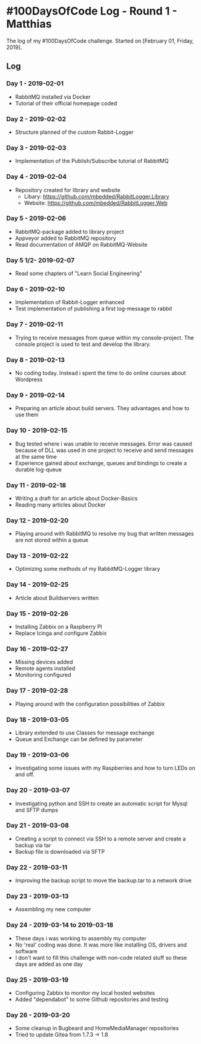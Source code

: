 # #100DaysOfCode Log - Round 1 - Matthias

The log of my #100DaysOfCode challenge. Started on [February 01, Friday, 2019].

## Log

### Day  1 - 2019-02-01

- RabbitMQ installed via Docker
- Tutorial of their official homepage coded

### Day 2 - 2019-02-02

- Structure planned of the custom Rabbit-Logger

### Day 3 - 2019-02-03

- Implementation of the Publish/Subscribe tutorial of RabbitMQ

### Day 4 - 2019-02-04

- Repository created for library and website
  - Libary: https://github.com/mbedded/RabbitLogger.Library
  - Website: https://github.com/mbedded/RabbitLogger.Web

### Day 5 - 2019-02-06

- RabbitMQ-package added to library project
- Appveyor added to RabbitMQ repository
- Read documentation of AMQP on RabbitMQ-Website

### Day 5 1/2- 2019-02-07

- Read some chapters of "Learn Social Engineering"

### Day 6 - 2019-02-10

- Implementation of Rabbit-Logger enhanced
- Test implementation of publishing a first log-message to rabbit
 
### Day 7 - 2019-02-11

- Trying to receive messages from queue within my console-project.
The console project is used to test and develop the library.

### Day 8 - 2019-02-13

- No coding today. Instead i spent the time to do online courses about Wordpress

### Day 9 - 2019-02-14

- Preparing an article about build servers. They advantages and how to use them

### Day 10 - 2019-02-15

- Bug tested where i was unable to receive messages. Error was caused because of DLL was used in one project to receive and send messages at the same time
- Experience gained about exchange, queues and bindings to create a durable log-queue

### Day 11 - 2019-02-18

- Writing a draft for an article about Docker-Basics
- Reading many articles about Docker

### Day 12 - 2019-02-20

- Playing around with RabbitMQ to resolve my bug that written messages are not stored within a queue

### Day 13 - 2019-02-22

- Optimizing some methods of my RabbitMQ-Logger library

### Day 14 - 2019-02-25

- Article about Buildservers written

### Day 15 - 2019-02-26

- Installing Zabbix on a Raspberry PI
- Replace Icinga and configure Zabbix

### Day 16 - 2019-02-27

- Missing devices added
- Remote agents installed
- Monitoring configured

### Day 17 - 2019-02-28

- Playing around with the configuration possibilities of Zabbix

### Day 18 - 2019-03-05

- Library extended to use Classes for message exchange
- Queue and Exchange can be defined by parameter

### Day 19 - 2019-03-06

- Investigating some issues with my Raspberries and how to turn LEDs on and off.

### Day 20 - 2019-03-07

- Investigating python and SSH to create an automatic script for Mysql and SFTP dumps

### Day 21 - 2019-03-08

- Creating a script to connect via SSH to a remote server and create a backup via tar
- Backup file is downloaded via SFTP

### Day 22 - 2019-03-11

- Improving the backup script to move the backup.tar to a network drive

### Day 23 - 2019-03-13

- Assembling my new computer

### Day 24 - 2019-03-14 to 2019-03-18

- These days i was working to assembly my computer
- No 'real' coding was done. It was more like installing OS, drivers and software
- I don't want to fill this challenge with non-code related stuff so these days are added as one day

### Day 25 - 2019-03-19

- Configuring Zabbix to monitor my local hosted websites
- Added "dependabot" to some Github repositories and testing

### Day 26 - 2019-03-20

- Some cleanup in Bugbeard and HomeMediaManager repositories
- Tried to update Gitea from 1.7.3 -> 1.8


